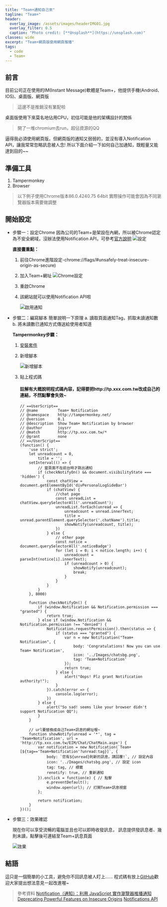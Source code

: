 ```yaml
---
title: "Team+通知自己來"
tagline: "Team+"
header:
  overlay_image: /assets/images/headerIMG01.jpg
  overlay_filter: 0.5
  caption: "Photo credit: [**Unsplash**](https://unsplash.com)"
classes: wide
excerpt: "Team+網頁版使用網頁推播"
tags:
  - code
  - Team+
---
```


## 前言
目前公司正在使用的IM(Instant Message)軟體是Team+，他提供手機(Android、IOS)、桌面版、網頁版
> 這邊不是推銷沒有業配啦

桌面版使用下來莫名地佔用CPU，初估可能是他的架構設計的關係
> 開了一堆chromium去run，超佔資源的QQ

逼得我必須使用網頁版，但網頁版的通知又弱弱的，並沒有導入Notification API，讓我常常忽略訊息被人念!
所以下面介紹一下如何自己加通知，既輕量又能達到目的~~


## 準備工具
1. Tampermonkey
2. Browser
> 以下例子使用Chrome版本86.0.4240.75 64bit
> 實際操作可能會因為不同瀏覽器版本需要做調整

## 開始設定
* 步驟一：設定Chrome
因為公司的Team+是架設在內網，所以被Chrome認定為不安全網域，沒辦法使用Notification API，可參考[官方說明](https://sites.google.com/a/chromium.org/dev/Home/chromium-security/deprecating-powerful-features-on-insecure-origins)
![設定](https://i.imgur.com/GCAVSkG.png)
	
	**直接畫重點：**
   1. 前往Chrome進階設定-chrome://flags/#unsafely-treat-insecure-origin-as-secure)
   2. 加入Team+網址
		![Chrome設定](https://i.imgur.com/kLUhFLg.png)
	3. 重啟Chrome
	4. 該網站就可以使用Notification API啦
	
		![啟用通知](https://i.imgur.com/zzjJ5PG.png)

* 步驟二：編寫腳本
	簡單說明一下原理
	a. 讀取頁面通知Tag，抓取未讀通知數
	b. 將未讀數已通知方式傳送給使用者知道
	
	**Tampermonkey步驟：**
	
	1. [安裝套件](https://chrome.google.com/webstore/detail/tampermonkey/dhdgffkkebhmkfjojejmpbldmpobfkfo?hl=zh-TW)
	
	2. 新增腳本
	
		![新增腳本](https://i.imgur.com/STbLQiI.png)
	
	3.  貼上程式碼
	
		#### 註解有大概說明程式碼內容，記得要把http://tp.xxx.com.tw改成自己的連結，不然點擊會失效~
		
			// ==UserScript==
			// @name         Team+ Notification
			// @namespace    http://tampermonkey.net/
			// @version      0.1
			// @description  Show Team+ Notification by browser
			// @author       joysrr
			// @match        http://tp.xxx.com.tw/*
			// @grant        none
			// ==/UserScript==
			(function() {
			    'use strict';
			    let unreadcount = 0,
			        title = '';
			    setInterval(() => {
			        // 當頁面不在前台時才跳出通知
			        if (checkNotifyOn() && document.visibilityState === 'hidden') {
			            const chatView = document.getElementById('divPersonalLogSideBar')
			            if (chatView) {
			                //chat page
			                const unreadList = chatView.querySelectorAll('.unreadCount');
			                unreadList.forEach(unread => {
			                    unreadcount = unread.innerText;
			                    title = unread.parentElement.querySelector('.chatName').title;
			                    showNotify(unreadcount, title);
			                })
			            } else {
			                // other page
			                const notice = document.querySelectorAll('.noticeBadge')
			                for (let i = 0; i < notice.length; i++) {
			                    unreadcount = parseInt(notice[i].innerText);
			                    if (unreadcount > 0) {
			                        showNotify(unreadcount);
			                        break;
			                    }
			                }
			            }
			        }
			    }, 8000)

			    function checkNotifyOn() {
			        if (window.Notification && Notification.permission === "granted") {
			            return true;
			        } else if (window.Notification && Notification.permission !== "denied") {
			            Notification.requestPermission().then(status => {
			                if (status === "granted") {
			                    var n = new Notification("Team+ Notification", {
			                        body: 'Congratulations! Now you can use Team+ Notification',
			                        icon: '../Images/chatsbg.png',
			                        tag: 'Team+Notification'
			                    });
			                    return true;
			                } else {
			                    alert("Oops! Plz grant Notification authority!");
			                }
			            }).catch(error => {
			                console.log(error);
			            })
			        } else {
			            alert("So sad! seems like your browser didn't support Notification QQ");
			        }
			    }

			    // url要替換成自己Team+訊息的網址喔~
			    function showNotify(unread = '*', tag = 'Team+Notification', url = 'http://tp.xxx.com.tw/EIM/Chat/ChatMain.aspx') {
			        var notification = new Notification(`Team+[${tag=='Team+Notification'?unread:tag}]`, {
			            body: `您有${unread}則新的訊息，請回覆!`, // 設定內容
			            icon: '../Images/chatsbg.png', // 設定 icon
			            tag: tag, // 標籤
			            renotify: true, // 重新通知
			        }).onclick = function(e) { // 點擊
			            e.preventDefault();
			            window.open(url); // 打開Team+訊息視窗
			        };

			        return notification;
			    }
			})();
			
* 步驟三：效果確認

	現在你可以享受流暢的電腦並且也可以即時收發訊息，
	訊息提供發訊息者、幾則未讀，點擊後可連結至Team+訊息頁面

	![效果](https://i.imgur.com/Wo25uBh.png)

## 結語
這只是一個簡單的小工具，避免你不回訊息被人盯上......
程式碼有放上[GitHub](https://github.com/joysrr/Teamplus-NotificationWeb)歡迎大家提出想法意見一起改進喔~


> 參考資料
> [Notification（通知）：利用 JavaScript 實作瀏覽器推播通知](https://cythilya.github.io/2017/07/09/notification/#comment-3670533584)
> [Deprecating Powerful Features on Insecure Origins](https://sites.google.com/a/chromium.org/dev/Home/chromium-security/deprecating-powerful-features-on-insecure-origins)
>[Notifications API](https://notifications.spec.whatwg.org/)
<!--stackedit_data:
eyJoaXN0b3J5IjpbMTg3MzI3MjMwLDc2ODU4NDMwNSwtMzA3MD
gwMzQ1LC0xNDU3NzYxMDE5LDEwODEyMDI2MSwtMTYxMjM4NTA0
MSwxNTQ3OTY3NTExLC05MzA2NTIzMDQsNDg1NDg0Njc4LC0xMD
gzMDYyMzEwLC0xNjY0NDE1MTI5LC0xNjY4MTY1Nzc2LC0xNzE2
MDc4OTQwXX0=
-->